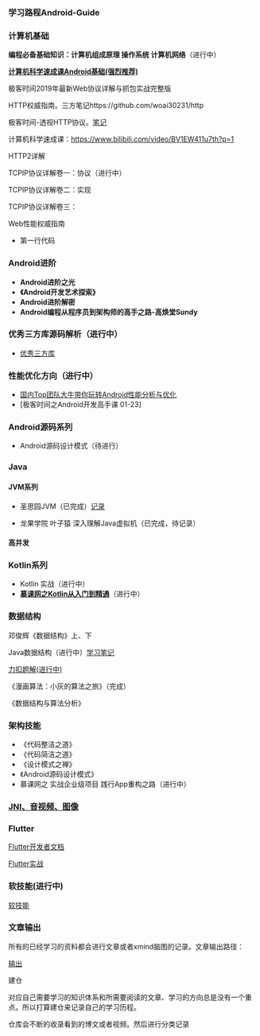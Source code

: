 ### 学习路程Android-Guide

### 计算机基础

**编程必备基础知识：计算机组成原理 操作系统 计算机网络**（进行中）

**[计算机科学速成课Android基础(强烈推荐)](https://www.bilibili.com/video/BV1EW411u7th?p=36&t=154)**

极客时间2019年最新Web协议详解与抓包实战完整版

HTTP权威指南。三方笔记https://github.com/woai30231/http

极客时间-透视HTTP协议。[笔记](输出文章/计算机基础/透视HTTP协议.md)

计算机科学速成课：https://www.bilibili.com/video/BV1EW411u7th?p=1

HTTP2详解

TCPIP协议详解卷一：协议（进行中）

TCPIP协议详解卷二：实现

TCPIP协议详解卷三：

Web性能权威指南



* 第一行代码

### Android进阶

* **Android进阶之光**
* **《Android开发艺术探索》**
* **Android进阶解密**
* **Android编程从程序员到架构师的高手之路-高焕堂Sundy**

### 优秀三方库源码解析（进行中）

* [优秀三方库](优秀三方库.md)

### 性能优化方向（进行中）

* [国内Top团队大牛带你玩转Android性能分析与优化](https://coding.imooc.com/class/chapter/308.html#Anchor)
* [极客时间之Android开发高手课 01-23]

### Android源码系列

* Android源码设计模式（待进行）

### Java

#### JVM系列

* 圣思园JVM（已完成）[记录]()

* 龙果学院 叶子猿 深入理解Java虚拟机（已完成，待记录）

#### 高并发

### Kotlin系列

* Kotlin 实战（进行中）
* **[慕课网之Kotlin从入门到精通](https://coding.imooc.com/class/chapter/398.html#Anchor)**（进行中）

### 数据结构

邓俊辉《数据结构》上、下

Java数据结构（进行中）[学习笔记](https://github.com/kailaisi/data-structure/tree/master/src/datalearning)

[力扣题解(进行中)](https://github.com/kailaisi/data-structure)

《漫画算法：小灰的算法之旅》（完成）

《数据结构与算法分析》

### 架构技能

* 《代码整洁之道》
* 《代码简洁之道》
* 《设计模式之禅》
* 《Android源码设计模式》
* 慕课网之 实战企业级项目 践行App重构之路（进行中）

### [JNI、音视频、图像](NDK音视频图像.md)

### Flutter

[Flutter开发者文档](https://flutter.cn/docs/get-started/install/windows)

[Flutter实战](https://book.flutterchina.club/chapter2/first_flutter_app.html)

### 软技能(进行中)

[软技能](软技能.md)

### 文章输出 

所有的已经学习的资料都会进行文章或者xmind脑图的记录。文章输出路径：

[输出](输出文章)

建仓

对应自己需要学习的知识体系和所需要阅读的文章、学习的方向总是没有一个重点。所以打算建仓来记录自己的学习历程。

仓库会不断的收录看到的博文或者视频。然后进行分类记录